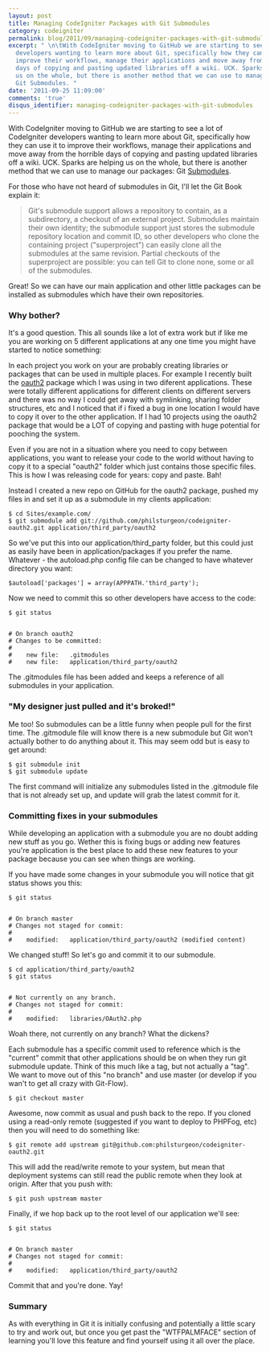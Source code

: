 ```yaml
---
layout: post
title: Managing CodeIgniter Packages with Git Submodules
category: codeigniter
permalink: blog/2011/09/managing-codeigniter-packages-with-git-submodules
excerpt: " \n\tWith CodeIgniter moving to GitHub we are starting to see a lot of CodeIgniter
  developers wanting to learn more about Git, specifically how they can use it to
  improve their workflows, manage their applications and move away from the horrible
  days of copying and pasting updated libraries off a wiki. UCK. Sparks are helping
  us on the whole, but there is another method that we can use to manage our packages:
  Git Submodules. "
date: '2011-09-25 11:09:00'
comments: 'true'
disqus_identifier: managing-codeigniter-packages-with-git-submodules
---
```


With CodeIgniter moving to GitHub we are starting to see a lot of CodeIgniter developers wanting to learn more about Git, specifically how they can use it to improve their workflows, manage their applications and move away from the horrible days of copying and pasting updated libraries off a wiki. UCK. Sparks are helping us on the whole, but there is another method that we can use to manage our packages: Git [Submodules](http://book.git-scm.com/5_submodules.html).

For those who have not heard of submodules in Git, I'll let the Git Book explain it:

> Git's submodule support allows a repository to contain, as a subdirectory, a
> checkout of an external project. Submodules maintain their own identity;
> the submodule support just stores the submodule repository location and
> commit ID, so other developers who clone the containing project
> ("superproject") can easily clone all the submodules at the same revision.
> Partial checkouts of the superproject are possible: you can tell Git to
> clone none, some or all of the submodules.

Great! So we can have our main application and other little packages can be installed as submodules which have their own repositories.

### Why bother?

It's a good question. This all sounds like a lot of extra work but if like me you are working on 5 different applications at any one time you might have started to notice something:

In each project you work on your are probably creating libraries or packages that can be used in multiple places. For example I recently built the [oauth2](https://github.com/philsturgeon/codeigniter-oauth2) package which I was using in two diferent applications. These were totally different applications for different clients on different servers and there was no way I could get away with symlinking, sharing folder structures, etc and I noticed that if i fixed a bug in one location I would have to copy it over to the other application. If I had 10 projects using the oauth2 package that would be a LOT of copying and pasting with huge potential for pooching the system.

Even if you are not in a situation where you need to copy between applications, you want to release your code to the world without having to copy it to a special "oauth2" folder which just contains those specific files. This is how I was releasing code for years: copy and paste. Bah!

Instead I created a new repo on GitHub for the oauth2 package, pushed my files in and set it up as a submodule in my clients application:

    $ cd Sites/example.com/
    $ git submodule add git://github.com/philsturgeon/codeigniter-oauth2.git application/third_party/oauth2

So we've put this into our application/third\_party folder, but this could just as easily have been in application/packages if you prefer the name. Whatever - the autoload.php config file can be changed to have whatever directory you want:

    $autoload['packages'] = array(APPPATH.'third_party');

Now we need to commit this so other developers have access to the code:

    $ git status
    
    
    # On branch oauth2
    # Changes to be committed:
    #
    #    new file:   .gitmodules
    #    new file:   application/third_party/oauth2

The .gitmodules file has been added and keeps a reference of all submodules in your application.

### "My designer just pulled and it's broked!"

Me too! So submodules can be a little funny when people pull for the first time. The .gitmodule file will know there is a new submodule but Git won't actually bother to do anything about it. This may seem odd but is easy to get around:

    $ git submodule init
    $ git submodule update

The first command will initialize any submodules listed in the .gitmodule file that is not already set up, and update will grab the latest commit for it.

### Committing fixes in your submodules

While developing an application with a submodule you are no doubt adding new stuff as you go. Wether this is fixing bugs or adding new features you're application is the best place to add these new features to your package because you can see when things are working.

If you have made some changes in your submodule you will notice that git status shows you this:

    $ git status
    
    
    # On branch master
    # Changes not staged for commit:
    #
    #    modified:   application/third_party/oauth2 (modified content)

We changed stuff! So let's go and commit it to our submodule.

    $ cd application/third_party/oauth2
    $ git status
    
    
    # Not currently on any branch.
    # Changes not staged for commit:
    #
    #    modified:   libraries/OAuth2.php

Woah there, not currently on any branch? What the dickens?

Each submodule has a specific commit used to reference which is the "current" commit that other applications should be on when they run git submodule update. Think of this much like a tag, but not actually a "tag". We want to move out of this "no branch" and use master (or develop if you wan't to get all crazy with Git-Flow).

    $ git checkout master

Awesome, now commit as usual and push back to the repo. If you cloned using a read-only remote (suggested if you want to deploy to PHPFog, etc) then you will need to do something like:

    $ git remote add upstream git@github.com:philsturgeon/codeigniter-oauth2.git

This will add the read/write remote to your system, but mean that deployment systems can still read the public remote when they look at origin. After that you push with:

    $ git push upstream master

Finally, if we hop back up to the root level of our application we'll see:

    $ git status
    
    
    # On branch master
    # Changes not staged for commit:
    #
    #    modified:   application/third_party/oauth2

Commit that and you're done. Yay!

### Summary

As with everything in Git it is initially confusing and potentially a little scary to try and work out, but once you get past the "WTFPALMFACE" section of learning you'll love this feature and find yourself using it all over the place.

